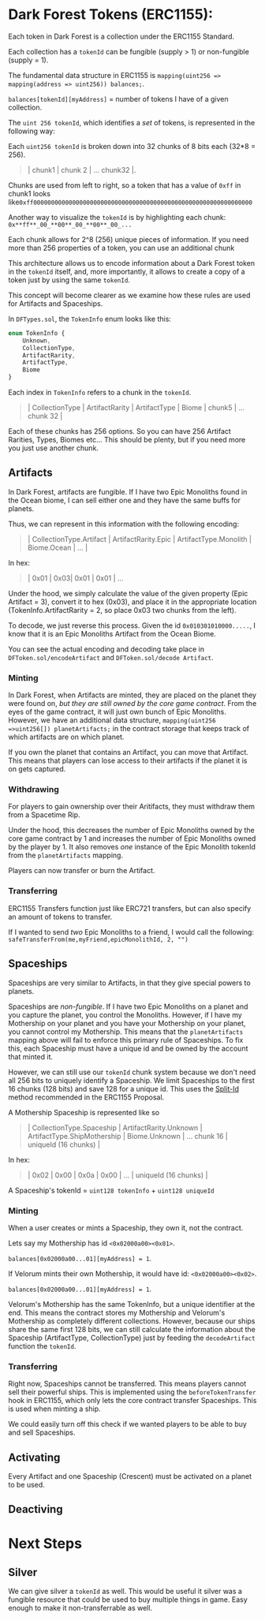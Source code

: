 # Dark Forest Tokens (ERC1155):

Each token in Dark Forest is a collection under the ERC1155 Standard.

Each collection has a `tokenId` can be fungible (supply > 1) or non-fungible (supply = 1).

The fundamental data structure in ERC1155 is `mapping(uint256 => mapping(address => uint256)) balances;`.

`balances[tokenId][myAddress]` = number of tokens I have of a given collection.

The `uint 256 tokenId`, which identifies a _set_ of tokens, is represented in the following way:

Each `uint256 tokenId` is broken down into 32 chunks of 8 bits each (32\*8 = 256).

> | chunk1 | chunk 2 | ... chunk32 |.

Chunks are used from left to right, so a token that has a value of `0xff` in chunk1 looks like`0xff00000000000000000000000000000000000000000000000000000000000000`

Another way to visualize the `tokenId` is by highlighting each chunk: `0x**ff**_00_**00**_00_**00**_00_...`

Each chunk allows for 2^8 (256) unique pieces of information. If you need more than 256 properties of a token, you can use an additional chunk

This architecture allows us to encode information about a Dark Forest token in the `tokenId` itself,
and, more importantly, it allows to create a copy of a token just by using the same `tokenId`.

This concept will become clearer as we examine how these rules are used for Artifacts and
Spaceships.

In `DFTypes.sol`, the `TokenInfo` enum looks like this:

```js
enum TokenInfo {
    Unknown,
    CollectionType,
    ArtifactRarity,
    ArtifactType,
    Biome
}
```

Each index in `TokenInfo` refers to a chunk in the `tokenId`.

> | CollectionType | ArtifactRarity | ArtifactType | Biome | chunk5 | ... chunk 32 |

Each of these chunks has 256 options. So you can have 256 Artifact Rarities, Types, Biomes etc...
This should be plenty, but if you need more you just use another chunk.

## Artifacts

In Dark Forest, artifacts are fungible. If I have two Epic Monoliths found in the Ocean biome, I can
sell either one and they have the same buffs for planets.

Thus, we can represent in this information with the following encoding:

> | CollectionType.Artifact | ArtifactRarity.Epic | ArtifactType.Monolith | Biome.Ocean | ... |

In hex:

> | 0x01 | 0x03| 0x01 | 0x01 | ...

Under the hood, we simply calculate the value of the given property (Epic Artifact = 3), convert it
to hex (0x03), and place it in the appropriate location (TokenInfo.ArtifactRarity = 2, so place 0x03
two chunks from the left).

To decode, we just reverse this process. Given the id `0x010301010000.....`, I know that it
is an Epic Monoliths Artifact from the Ocean Biome.

You can see the actual encoding and decoding take place in `DFToken.sol/encodeArtifact` and
`DFToken.sol/decode Artifact`.

### Minting

In Dark Forest, when Artifacts are minted, they are placed on the planet they were found on, _but
they are still owned by the core game contract_. From the eyes of the game contract, it will just
own bunch of Epic Monoliths. However, we have an additional data structure,
`mapping(uint256 =>uint256[]) planetArtifacts;` in the contract storage that keeps track of which
artifacts are on which planet.

If you own the planet that contains an Artifact, you can move that Artifact. This means that players
can lose access to their artifacts if the planet it is on gets captured.

### Withdrawing

For players to gain ownership over their Aritifacts, they must withdraw them from a Spacetime Rip.

Under the hood, this decreases the number of Epic Monoliths owned by the core game contract by 1 and
increases the number of Epic Monoliths owned by the player by 1. It also removes _one_ instance of
the Epic Monolith tokenId from the `planetArtifacts` mapping.

Players can now transfer or burn the Artifact.

### Transferring

ERC1155 Transfers function just like ERC721 transfers, but can also specify an amount of tokens to
transfer.

If I wanted to send _two_ Epic Monoliths to a friend, I would call the following:
`safeTransferFrom(me,myFriend,epicMonolithId, 2, "")`

## Spaceships

Spaceships are very similar to Artifacts, in that they give special powers to planets.

Spaceships are _non-fungible_. If I have two Epic Monoliths on a planet and you capture the
planet, you control the Monoliths. However, if I have my Mothership on your planet and you have your Mothership on
your planet, you cannot control my Mothership. This means that the `planetArtifacts` mapping above
will fail to enforce this primary rule of Spaceships. To fix this, each Spaceship must have a unique
id and be owned by the account that minted it.

However, we can still use our `tokenId` chunk system because we don't need all 256 bits to uniquely
identify a Spaceship. We limit Spaceships to the first 16 chunks (128 bits) and save 128 for a
unique id. This uses the [Split-Id](https://eips.ethereum.org/EIPS/eip-1155#split-id-bits) method
recommended in the ERC1155 Proposal.

A Mothership Spaceship is represented like so

> | CollectionType.Spaceship | ArtifactRarity.Unknown | ArtifactType.ShipMothership | Biome.Unknown
> | ... chunk 16 | uniqueId (16 chunks) |

In hex:

> | 0x02 | 0x00 | 0x0a | 0x00 | ... | uniqueId (16 chunks) |

A Spaceship's tokenId = `uint128 tokenInfo` + `uint128 uniqueId`

### Minting

When a user creates or mints a Spaceship, they own it, not the contract.

Lets say my Mothership has id `<0x02000a00><0x01>`.

`balances[0x02000a00...01][myAddress] = 1`.

If Velorum mints their own Mothership, it would have id: `<0x02000a00><0x02>`.

`balances[0x02000a00...01][myAddress] = 1`.

Velorum's Mothership has the same TokenInfo, but a unique identifier at the end. This means the
contract stores my Mothership and Velorum's Mothership as completely different collections.
However, because our ships share the same first 128 bits, we can still calculate the information
about the Spaceship (ArtifactType, CollectionType) just by feeding the `decodeArtifact` function the `tokenId`.

### Transferring

Right now, Spaceships cannot be transferred. This means players cannot sell their powerful ships.
This is implemented using the `beforeTokenTransfer` hook in ERC1155, which only lets the core
contract transfer Spaceships. This is used when minting a ship.

We could easily turn off this check if we wanted players to be able to buy and sell Spaceships.

## Activating

Every Artifact and one Spaceship (Crescent) must be activated on a planet to be used.

## Deactiving

# Next Steps

## Silver

We can give silver a `tokenId` as well. This would be useful it silver was a fungible resource that
could be used to buy multiple things in game. Easy enough to make it non-transferrable as well.
